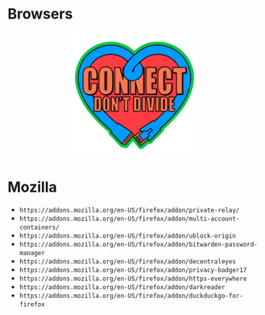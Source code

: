 # Browsers

<img style="display:block; width:50%; height:auto; margin-left:auto; margin-right:auto;" src="connect.png" class="center">

# Mozilla

-   `https://addons.mozilla.org/en-US/firefox/addon/private-relay/`
-   `https://addons.mozilla.org/en-US/firefox/addon/multi-account-containers/`
-   `https://addons.mozilla.org/en-US/firefox/addon/ublock-origin`
-   `https://addons.mozilla.org/en-US/firefox/addon/bitwarden-password-manager`
-   `https://addons.mozilla.org/en-US/firefox/addon/decentraleyes`
-   `https://addons.mozilla.org/en-US/firefox/addon/privacy-badger17`
-   `https://addons.mozilla.org/en-US/firefox/addon/https-everywhere`
-   `https://addons.mozilla.org/en-US/firefox/addon/darkreader`
-   `https://addons.mozilla.org/en-US/firefox/addon/duckduckgo-for-firefox`
